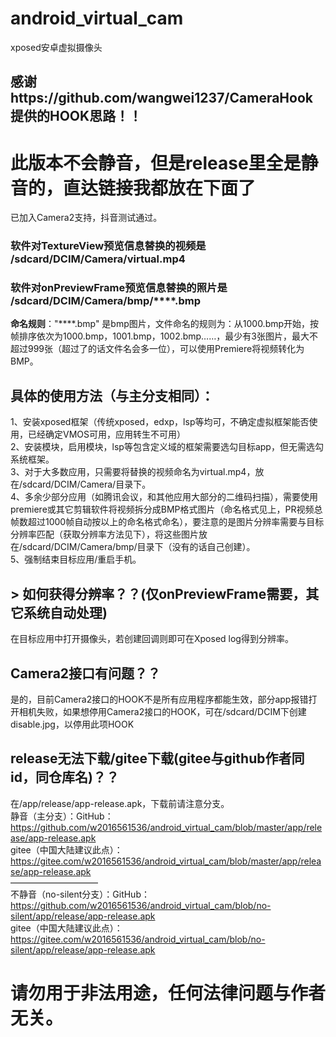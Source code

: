 # android_virtual_cam
xposed安卓虚拟摄像头  
## 感谢https://github.com/wangwei1237/CameraHook 提供的HOOK思路！！  

# 此版本不会静音，但是release里全是静音的，直达链接我都放在下面了  
已加入Camera2支持，抖音测试通过。  
### 软件对TextureView预览信息替换的视频是 /sdcard/DCIM/Camera/virtual.mp4  
### 软件对onPreviewFrame预览信息替换的**照片**是 /sdcard/DCIM/Camera/bmp/****.bmp
 **命名规则**："****.bmp" 是bmp图片，文件命名的规则为：从1000.bmp开始，按帧排序依次为1000.bmp，1001.bmp，1002.bmp……，最少有3张图片，最大不超过999张（超过了的话文件名会多一位），可以使用Premiere将视频转化为BMP。  
 
## 具体的使用方法（与主分支相同）：
1、安装xposed框架（传统xposed，edxp，lsp等均可，不确定虚拟框架能否使用，已经确定VMOS可用，应用转生不可用）  
2、安装模块，启用模块，lsp等包含定义域的框架需要选勾目标app，但无需选勾系统框架。  
3、对于大多数应用，只需要将替换的视频命名为virtual.mp4，放在/sdcard/DCIM/Camera/目录下。  
4、多余少部分应用（如腾讯会议，和其他应用大部分的二维码扫描），需要使用premiere或其它剪辑软件将视频拆分成BMP格式图片（命名格式见上，PR视频总帧数超过1000帧自动按以上的命名格式命名），要注意的是图片分辨率需要与目标分辨率匹配（获取分辨率方法见下），将这些图片放在/sdcard/DCIM/Camera/bmp/目录下（没有的话自己创建）。  
5、强制结束目标应用/重启手机。  

## > 如何获得分辨率？？(仅onPreviewFrame需要，其它系统自动处理)
在目标应用中打开摄像头，若创建回调则即可在Xposed log得到分辨率。

## Camera2接口有问题？？
是的，目前Camera2接口的HOOK不是所有应用程序都能生效，部分app报错打开相机失败，如果想停用Camera2接口的HOOK，可在/sdcard/DCIM下创建disable.jpg，以停用此项HOOK

## release无法下载/gitee下载(gitee与github作者同id，同仓库名)？？  
在/app/release/app-release.apk，下载前请注意分支。  
静音（主分支）：GitHub： https://github.com/w2016561536/android_virtual_cam/blob/master/app/release/app-release.apk  
gitee（中国大陆建议此点）： https://gitee.com/w2016561536/android_virtual_cam/blob/master/app/release/app-release.apk  
——————————  
不静音（no-silent分支）：GitHub： https://github.com/w2016561536/android_virtual_cam/blob/no-silent/app/release/app-release.apk   
gitee（中国大陆建议此点）： https://gitee.com/w2016561536/android_virtual_cam/blob/no-silent/app/release/app-release.apk  


# 请勿用于非法用途，任何法律问题与作者无关。
